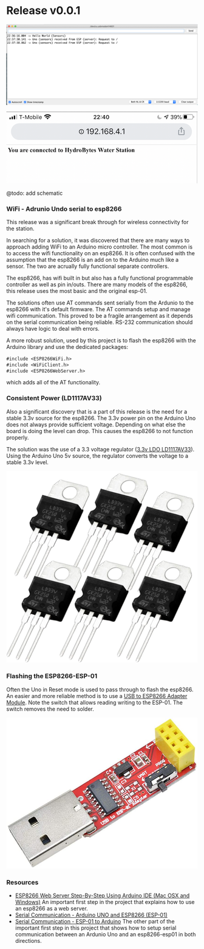 # Release v0.0.1

![SerialTerminal](https://raw.githubusercontent.com/deezone/HydroBytes-waterManagement/master/resources/serialTerminal-00-00-01.png)

![MobileClientRootRequest](https://raw.githubusercontent.com/deezone/HydroBytes-waterManagement/master/resources/mobileRootRequest.png)

@todo: add schematic

### WiFi - Adrunio Undo serial to esp8266

This release was a significant break through for wireless connectivity for the station.

In searching for a solution, it was discovered that there are many ways to approach adding WiFi to an Arduino micro controller. The most common is to access the wifi functionality on an esp8266. It is often confused with the assumption that the esp8266 is an add on to the Arduino much like a sensor. The two are acrually fully functional separate controllers. 

The esp8266, has wifi built in but also has a fully functional programmable controller as well as pin in/outs. There are many models of the esp8266, this release uses the most basic and the original esp-01.

The solutions often use AT commands sent serially from the Ardunio to the esp8266 with it's default firmware. The AT commands setup and manage wifi communication. This proved to be a fragile arrangement as it depends on the serial communication being reliable. RS-232 communication should always have logic to deal with errors.

A more robust solution, used by this project is to flash the esp8266 with the Arduino library and use the dedicated packages:
```
#include <ESP8266WiFi.h>
#include <WiFiClient.h>
#include <ESP8266WebServer.h>
```
which adds all of the AT functionality.

### Consistent Power (LD1117AV33)

Also a significant discovery that is a part of this release is the need for a stable 3.3v source for the esp8266. The 3.3v power pin on the Arduino Uno does not always provide sufficient voltage. Depending on what else the board is doing the level can drop. This causes the esp8266 to not function properly.

The solution was the use of a 3.3 voltage regulator ([3.3v LDO LD1117AV33](https://www.amazon.com/10PCS-LD1117V33-LD1117-LD1117AV33-TO220/dp/B07L87F878)). Using the Arduino Uno 5v source, the regulator converts the voltage to a stable 3.3v level.

![LD1117V33](https://raw.githubusercontent.com/deezone/HydroBytes-waterManagement/master/resources/LD1117V33.jpg)

### Flashing the ESP8266-ESP-01

Often the Uno in Reset mode is used to pass through to flash the esp8266. An easier and more reliable method is to use a [USB to ESP8266 Adapter Module](https://www.amazon.com/Wireless-ESP8266-Adapter-ESP-01S-Transceiver/dp/B07NWD1TQM). Note the switch that allows reading writing to the ESP-01. The switch removes the need to solder.

![USB to ESP8266 Adapter Module](https://raw.githubusercontent.com/deezone/HydroBytes-waterManagement/master/resources/USBtoESP8266AdapterModule.jpg)

### Resources
- [ESP8266 Web Server Step-By-Step Using Arduino IDE (Mac OSX and Windows)](https://www.youtube.com/watch?v=m2fEXhl70OY)
An important first step in the project that explains how to use an esp8266 as a web server.
- [Serial Communication - Arduino UNO and ESP8266 (ESP-01)](https://www.youtube.com/watch?v=ji71cHaGW8w)
- [Serial Communication - ESP-01 to Arduino](https://www.youtube.com/watch?v=iRmfnfAZRe4)
The other part of the important first step in this project that shows how to setup serial communication between an Ardunio Uno and an esp8266-esp01 in both directions.